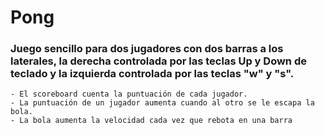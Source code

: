 # Pong
### Juego sencillo para dos jugadores con dos barras a los laterales, la derecha controlada por las teclas Up y Down de teclado y la izquierda controlada por las teclas "w" y "s".
```
- El scoreboard cuenta la puntuación de cada jugador. 
- La puntuación de un jugador aumenta cuando al otro se le escapa la bola. 
- La bola aumenta la velocidad cada vez que rebota en una barra
```
